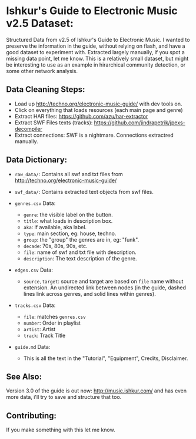 # Ishkur's Guide to Electronic Music v2.5 Dataset:

Structured Data from v2.5 of Ishkur's Guide to Electronic Music. I wanted to preserve the information in the guide, without relying on flash, and have a good dataset to experiment with. Extracted largely manually, if you spot a missing data point, let me know. This is a relatively small dataset, but might be interesting to use as an example in hirarchical community detection, or some other network analysis.

## Data Cleaning Steps:

* Load up http://techno.org/electronic-music-guide/ with dev tools on.
* Click on everything that loads resources (each main page and genre)
* Extract HAR files: https://github.com/azu/har-extractor
* Extract SWF Files texts (tracks): https://github.com/jindrapetrik/jpexs-decompiler
* Extract connections: SWF is a nightmare. Connections extractred manually.

## Data Dictionary:

* `raw_data/`: Contains all swf and txt files from http://techno.org/electronic-music-guide/
* `swf_data/`: Contains extracted text objects from swf files.

* `genres.csv` Data:
  - `genre`: the visible label on the button.
  - `title`: what loads in description box.
  - `aka`: if available, aka label.
  - `type`: main section, eg: house, techno.
  - `group`: the "group" the genres are in, eg: "funk".
  - `decade`: 70s, 80s, 90s, etc.
  - `file`: name of swf and txt file with description.
  - `description`: The text description of the genre.

* `edges.csv` Data:
  - `source,target`: source and target are based on `file` name without extension. An undirected link between nodes (in the guide, dashed lines link across genres, and solid lines within genres).
  
* `tracks.csv` Data:
  - `file`: matches `genres.csv`
  - `number`: Order in playlist
  - `artist`: Artist
  - `track`: Track Title

* `guide.md` Data:
  - This is all the text in the "Tutorial", "Equipment", Credits, Disclaimer.

## See Also:

Version 3.0 of the guide is out now: http://music.ishkur.com/ and has even more data, i'll try to save and structure that too.

## Contributing:

If you make something with this let me know.
